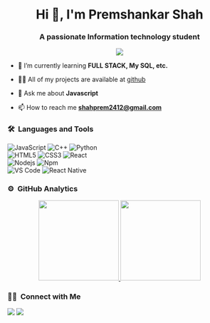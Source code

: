 <h1 align="center">Hi 👋, I'm Premshankar Shah</h1>
<h3 align="center">A passionate Information technology student</h3>
	
<p align="center">
  <img src="https://komarev.com/ghpvc/?username=Prem2412&color=blueviolet&style=flat">
</p>

- 🌱 I’m currently learning **FULL STACK, My SQL, etc.**

- 👨‍💻 All of my projects are available at [github](https://github.com/Prem2412?tab=repositories)

- 💬 Ask me about **Javascript**

- 📫 How to reach me **shahprem2412@gmail.com**


	
### 🛠 &nbsp;Languages and Tools

![JavaScript](https://img.shields.io/badge/-JavaScript-%23F7DF1C?style=for-the-badge&logo=javascript&logoColor=000000&labelColor=%23F7DF1C&color=%23FFCE5A)
![C++](https://img.shields.io/badge/C%2B%2B-00599C?style=for-the-badge&logo=c%2B%2B&logoColor=white)
![Python](http://img.shields.io/badge/-Python-3776AB?style=for-the-badge&logo=python&logoColor=ffffff)
<br>
![HTML5](https://img.shields.io/badge/-HTML5-%23E44D27?style=for-the-badge&logo=html5&logoColor=ffffff)
![CSS3](https://img.shields.io/badge/-CSS3-%231572B6?style=for-the-badge&logo=css3)
![React](https://img.shields.io/badge/-React-61DAFB?style=for-the-badge&logo=react&logoColor=ffffff)
<br>
![Nodejs](https://img.shields.io/badge/-Nodejs-339933?style=for-the-badge&logo=Node.js&logoColor=ffffff)
![Npm](https://img.shields.io/badge/-npm-CB3837?style=for-the-badge&logo=npm)
<br>
![VS Code](http://img.shields.io/badge/-VS%20Code-007ACC?style=for-the-badge&logo=visual-studio-code&logoColor=ffffff)
![React Native](https://img.shields.io/badge/-React%20Native-007ACC?style=for-the-badge&logo=react&&labelColor=282c34&color=61dafb)
<br/>

### ⚙️ &nbsp;GitHub Analytics

<p align="center">
<a href="https://github.com/Prem2412">
  <img height="180em" src="https://github-readme-stats-eight-theta.vercel.app/api?username=Prem2412&show_icons=true&theme=algolia&include_all_commits=true&count_private=true"/>
  <img height="180em" src="https://github-readme-stats-eight-theta.vercel.app/api/top-langs/?username=Prem2412&layout=compact&langs_count=8&theme=algolia"/>
</a>
</p>

### 🤝🏻 &nbsp;Connect with Me

<p>
<!-- <a href="https://www.Prem2412.com"><img src="https://img.shields.io/badge/-adityavsingh.com-3423A6?style=for-the-badge&logo=Google-Chrome&logoColor=white"/></a> -->
<!-- <a href="https://linkedin.com/in/Prem2412"><img src="https://img.shields.io/badge/-Prem2412-0077B5?style=flat&logo=Linkedin&logoColor=white"/></a> -->
<a href="mailto:shahprem2412@gmail.com"><img src="https://img.shields.io/badge/-shahprem2412@gmail.com-D14836?style=flat&logo=Gmail&logoColor=white"/></a>
<a href="https://twitter.com/Shahprem99"><img src="https://img.shields.io/badge/-@Prem2412-1877F2?style=flat&logo=Twitter&logoColor=white"/></a>
</p>
<!-- <p align="center"><img align="center" src="https://github-readme-streak-stats.herokuapp.com/?user=Prem2412&" alt="Prem2412" /></p> -->
